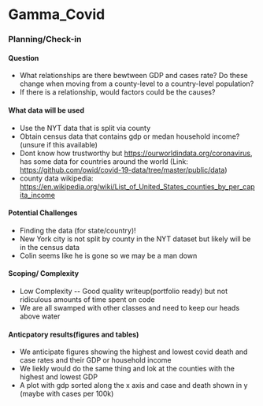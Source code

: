 # Gamma_Covid

### Planning/Check-in
#### Question
- What relationships are there bewtween GDP and cases rate? Do these change when moving from a county-level to a country-level population?
- If there is a relationship, would factors could be the causes?

#### What data will be used
- Use the NYT data that is split via county
- Obtain census data that contains gdp or medan household income? (unsure if this available)
- Dont know how trustworthy but https://ourworldindata.org/coronavirus, has some data for countries around the world (Link: https://github.com/owid/covid-19-data/tree/master/public/data)
- county data wikipedia: https://en.wikipedia.org/wiki/List_of_United_States_counties_by_per_capita_income

#### Potential Challenges
- Finding the data (for state/country)!
- New York city is not split by county in the NYT dataset but likely will be in the census data
- Colin seems like he is gone so we may be a man down

#### Scoping/ Complexity
- Low Complexity -- Good quality writeup(portfolio ready) but not ridiculous amounts of time spent on code
- We are all swamped with other classes and need to keep our heads above water

#### Anticpatory results(figures and tables)
- We anticipate figures showing the highest and lowest covid death and case rates and their GDP  or household income
- We liekly would do the same thing and lok at the counties with the highest and lowest GDP
- A plot with gdp sorted along the x axis and case and death shown in y (maybe with cases per 100k)

